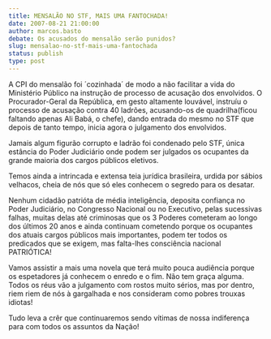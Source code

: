 ```yaml
---
title: MENSALÃO NO STF, MAIS UMA FANTOCHADA!
date: 2007-08-21 21:00:00
author: marcos.basto
debate: Os acusados do mensalão serão punidos?
slug: mensalao-no-stf-mais-uma-fantochada
status: publish 
type: post
---
```


A CPI do mensalão foi ´cozinhada´ de modo a não facilitar a vida do Ministério Público na instrução de processo de acusação dos envolvidos. O Procurador-Geral da República, em gesto altamente louvável, instruíu o processo de acusação contra 40 ladrões, acusando-os de quadrilha(ficou faltando apenas Ali Babá, o chefe), dando entrada do mesmo no STF que depois de tanto tempo, inicia agora o julgamento dos envolvidos.  

Jamais algum figurão corrupto e ladrão foi condenado pelo STF, única estância do Poder Judiciário onde podem ser julgados os ocupantes da grande maioria dos cargos públicos eletivos.  

Temos ainda a intrincada e extensa teia jurídica brasileira, urdida por sábios velhacos, cheia de nós que só eles conhecem o segredo para os desatar.   

Nenhum cidadão patrióta de média inteligência, deposita confiança no Poder Judiciário, no Congresso Nacional ou no Executivo, pelas sucessivas falhas, muitas delas até criminosas que os 3 Poderes cometeram ao longo dos últimos 20 anos e ainda continuam cometendo porque os ocupantes dos atuais cargos públicos mais importantes, podem ter todos os predicados que se exigem, mas falta-lhes consciência nacional PATRIÓTICA!  

Vamos assistir a mais uma novela que terá muito pouca audiência porque os espetadores já conhecem o enredo e o fim. Não tem graça alguma. Todos os réus vão a julgamento com rostos muito sérios, mas por dentro, riem riem de nós à gargalhada e nos consideram como pobres trouxas idiotas!  

Tudo leva a crêr que continuaremos sendo vítimas de nossa indiferença para com todos os assuntos da Nação!
